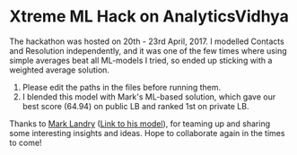 # Xtreme ML Hack on AnalyticsVidhya
The hackathon was hosted on 20th - 23rd April, 2017. I modelled Contacts and Resolution independently, and it was one of the few times where using simple averages beat all ML-models I tried, so ended up sticking with a weighted average solution.

1. Please edit the paths in the files before running them.
2. I blended this model with Mark's ML-based solution, which gave our best score (64.94) on public LB and ranked 1st on private LB.

Thanks to [Mark Landry](https://github.com/mlandry22) ([Link to his model](https://github.com/mlandry22/AVdatafest-Xtreme-ML-Hack)), for teaming up and sharing some interesting insights and ideas. Hope to collaborate again in the times to come!
